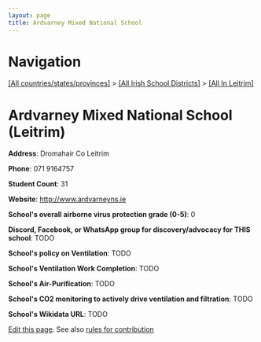 ```yaml
---
layout: page
title: Ardvarney Mixed National School
---
```

# Navigation

[[All countries/states/provinces]](../../..) > [[All Irish School Districts]](../..) > [[All In Leitrim]](..)

# Ardvarney Mixed National School (Leitrim)

**Address**: Dromahair Co Leitrim

**Phone**: 071 9164757

**Student Count**: 31

**Website**: <http://www.ardvarneyns.ie>

**School's overall airborne virus protection grade (0-5)**: 0

**Discord, Facebook, or WhatsApp group for discovery/advocacy for THIS school**: TODO

**School's policy on Ventilation**: TODO

**School's Ventilation Work Completion**: TODO

**School's Air-Purification**: TODO

**School's CO2 monitoring to actively drive ventilation and filtration**: TODO

**School's Wikidata URL**: TODO


[Edit this page](https://github.com/ventilate-schools/Ireland/edit/main/./Leitrim/Ardvarney_Mixed_National_School.md). See also [rules for contribution](../../../contribution-rules/)
